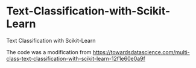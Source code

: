 # Text-Classification-with-Scikit-Learn
Text Classification with Scikit-Learn

The code was a modification from https://towardsdatascience.com/multi-class-text-classification-with-scikit-learn-12f1e60e0a9f

